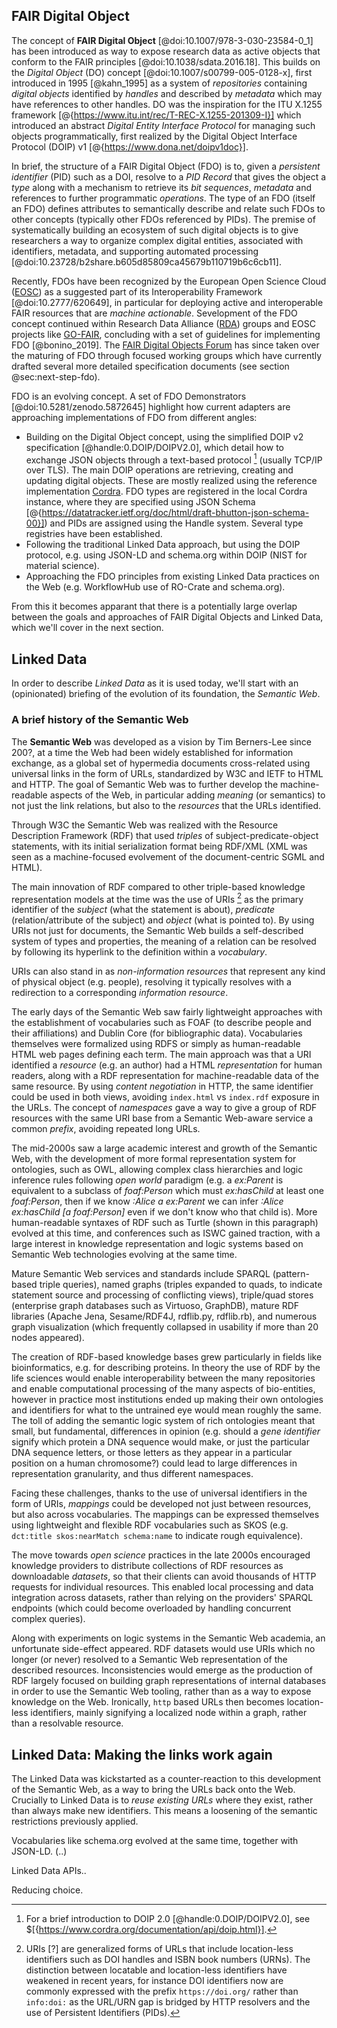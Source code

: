 ## FAIR Digital Object

The concept of **FAIR Digital Object** [@doi:10.1007/978-3-030-23584-0_1] has been introduced as way to expose research data as active objects that conform to the FAIR principles [@doi:10.1038/sdata.2016.18]. This builds on the _Digital Object_ (DO) concept [@doi:10.1007/s00799-005-0128-x], first introduced in 1995 [@kahn_1995] as a system of _repositories_ containing _digital objects_ identified by _handles_ and described by _metadata_ which may have references to other handles. DO was the inspiration for the ITU X.1255 framework [@{https://www.itu.int/rec/T-REC-X.1255-201309-I}] which introduced an abstract _Digital Entity Interface Protocol_ for managing such objects programmatically, first realized by the Digital Object Interface Protocol (DOIP) v1 [@{https://www.dona.net/doipv1doc}].

In brief, the structure of a FAIR Digital Object (FDO) is to, given a _persistent identifier_ (PID) such as a DOI, resolve to a _PID Record_ that gives the object a _type_ along with a mechanism to retrieve its _bit sequences_, _metadata_ and references to further programmatic _operations_. The type of an FDO (itself an FDO) defines attributes to semantically describe and relate such FDOs to other concepts (typically other FDOs referenced by PIDs). The premise of systematically building an ecosystem of such digital objects is to give researchers a way to organize complex digital entities, associated with identifiers,  metadata, and supporting automated processing [@doi:10.23728/b2share.b605d85809ca45679b110719b6c6cb11].

Recently, FDOs have been recognized by the European Open Science Cloud ([EOSC](https://eosc.eu/)) as a suggested part of its Interoperability Framework [@doi:10.2777/620649], in particular for deploying active and interoperable FAIR resources that are _machine actionable_. Sevelopment of the FDO concept continued within Research Data Alliance ([RDA](https://www.rd-alliance.org/)) groups and EOSC projects like [GO-FAIR](https://www.go-fair.org/), concluding with a set of guidelines for implementing FDO [@bonino_2019]. The [FAIR Digital Objects Forum](https://fairdo.org/) has since taken over the maturing of FDO through focused working groups which have currently drafted several more detailed specification documents (see section @sec:next-step-fdo). 

FDO is an evolving concept. A set of FDO Demonstrators [@doi:10.5281/zenodo.5872645] highlight how current adapters are approaching implementations of FDO from different angles:

 * Building on the Digital Object concept, using the simplified DOIP v2 specification [@handle:0.DOIP/DOIPV2.0], which detail how to exchange JSON objects through a text-based protocol [^3] (usually TCP/IP over TLS). The main DOIP operations are retrieving, creating and updating digital objects. These are mostly realized using the reference implementation [Cordra](https://cordra.org/). FDO types are registered in the local Cordra instance, where they are specified using JSON Schema [@{https://datatracker.ietf.org/doc/html/draft-bhutton-json-schema-00}]) and PIDs are assigned using the Handle system. Several type registries have been established.
 * Following the traditional Linked Data approach, but using the DOIP protocol, e.g. using JSON-LD and schema.org within DOIP (NIST for material science).
 * Approaching the FDO principles from existing Linked Data practices on the Web (e.g. WorkflowHub use of RO-Crate and schema.org).

From this it becomes apparant that there is a potentially large overlap between the goals and approaches of FAIR Digital Objects and Linked Data, which we'll cover in the next section.
 
[^3]: For a brief introduction to DOIP 2.0 [@handle:0.DOIP/DOIPV2.0], see $[{https://www.cordra.org/documentation/api/doip.html}].


## Linked Data

In order to describe _Linked Data_ as it is used today, we'll start with an (opinionated) briefing of the evolution of its foundation, the _Semantic Web_.

### A brief history of the Semantic Web

The **Semantic Web** was developed as a vision by Tim Berners-Lee since 200?, at a time the Web had been widely established for information exchange, as a global set of hypermedia documents cross-related using universal links in the form of URLs, standardized by W3C and IETF to HTML and HTTP. The goal of Semantic Web was to further develop the machine-readable aspects of the Web, in particular adding _meaning_ (or semantics) to not just the link relations, but also to the _resources_ that the URLs identified.

Through W3C the Semantic Web was realized with the Resource Description Framework (RDF) that used _triples_ of subject-predicate-object statements, with its initial serialization format being RDF/XML (XML was seen as a machine-focused evolvement of the document-centric SGML and HTML). 

The main innovation of RDF compared to other triple-based knowledge representation models at the time was the use of URIs [^4] as the primary identifier of the _subject_ (what the statement is about), _predicate_ (relation/attribute of the subject) and _object_ (what is pointed to). By using URIs not just for documents, the Semantic Web builds a self-described system of types and properties, the meaning of a relation can be resolved by following its hyperlink to the definition within a _vocabulary_. 

[^4]: URIs [?] are generalized forms of URLs that include location-less identifiers 
  such as DOI handles and ISBN book numbers (URNs). The distinction between locatable and location-less identifiers have weakened in recent years, for instance DOI identifiers now are commonly expressed with the prefix `https://doi.org/` rather than `info:doi:` as the URL/URN gap is bridged by HTTP resolvers and the use of Persistent Identifiers (PIDs).

URIs can also stand in as _non-information resources_ that represent any kind of physical object (e.g. people), resolving it typically resolves with a redirection to a corresponding _information resource_. 

The early days of the Semantic Web saw fairly lightweight approaches with the establishment of vocabularies such as FOAF (to describe people and their affiliations) and Dublin Core (for bibliographic data). Vocabularies themselves were formalized using RDFS or simply as human-readable HTML web pages defining each term.  The main approach was that a URI identified a _resource_ (e.g. an author) had a HTML _representation_ for human readers, along with a RDF representation for machine-readable data of the same resource. By using _content negotiation_ in HTTP, the same identifier could be used in both views, avoiding `index.html` vs `index.rdf` exposure in the URLs. The concept of _namespaces_ gave a way to give a group of RDF resources with the same URI base from a Semantic Web-aware service a common _prefix_, avoiding repeated long URLs.

The mid-2000s saw a large academic interest and growth of the Semantic Web, with the development of more formal representation system for ontologies, such as OWL, allowing complex class hierarchies and logic inference rules following _open world_ paradigm (e.g. a _ex:Parent_ is equivalent to a subclass of _foaf:Person_ which must _ex:hasChild_ at least one _foaf:Person_, then if we know _:Alice a ex:Parent_ we can infer _:Alice ex:hasChild [a foaf:Person]_ even if we don't know who that child is). More human-readable syntaxes of RDF such as Turtle (shown in this paragraph) evolved at this time, and conferences such as ISWC gained traction, with a large interest in knowledge representation and logic systems based on Semantic Web technologies evolving at the same time.

Mature Semantic Web services and standards include SPARQL (pattern-based triple queries), named graphs (triples expanded to quads, to indicate statement source and processing of conflicting views), triple/quad stores (enterprise graph databases such as Virtuoso, GraphDB), mature RDF libraries (Apache Jena, Sesame/RDF4J, rdflib.py, rdflib.rb), and numerous graph visualization (which frequently collapsed in usability if more than 20 nodes appeared).

The creation of RDF-based knowledge bases grew particularly in fields like bioinformatics, e.g. for describing proteins. In theory the use of RDF by the life sciences would enable interoperability between the many repositories and enable computational processing of the many aspects of bio-entities, however in practice most institutions ended up making their own ontologies and identifiers for what to the untrained eye would mean roughly the same.  The toll of adding the semantic logic system of rich ontologies meant that small, but fundamental, differences in opinion (e.g. should a _gene identifier_ signify which protein a DNA sequence would make, or just the particular DNA sequence letters, or those letters as they appear in a particular position on a human chromosome?) could lead to large differences in representation granularity, and thus different namespaces.

Facing these challenges, thanks to the use of universal identifiers in the form of URIs, _mappings_ could be developed not just between resources, but also across vocabularies. The mappings can be expressed themselves using lightweight and flexible RDF vocabularies such as SKOS (e.g. `dct:title skos:nearMatch schema:name` to indicate rough equivalence).

The move towards _open science_ practices in the late 2000s encouraged knowledge providers to distribute collections of RDF resources as downloadable _datasets_, so that their clients can avoid thousands of HTTP requests for individual resources. This enabled local processing and data integration across datasets, rather than relying on the providers' SPARQL endpoints (which could become overloaded by handling concurrent complex queries). 

Along with experiments on logic systems in the Semantic Web academia, an unfortunate side-effect appeared. RDF datasets would use URIs which no longer (or never) resolved to a Semantic Web representation of the described resources. Inconsistencies would emerge as the production of RDF largely focused on building graph representations of internal databases in order to use the Semantic Web tooling, rather than as a way to expose knowledge on the Web. Ironically, `http` based URLs then becomes location-less identifiers, mainly signifying a localized node within a graph, rather than a resolvable resource.


## Linked Data: Making the links work again

The Linked Data was kickstarted as a counter-reaction to this development of the Semantic Web, as a way to bring the URLs back onto the Web. Crucially to Linked Data is to _reuse existing URLs_ where they exist, rather than always make new identifiers. This means a loosening of the semantic restrictions previously applied.

Vocabularies like schema.org evolved at the same time, together with JSON-LD.  (..)

Linked Data APIs..

Reducing choice.

